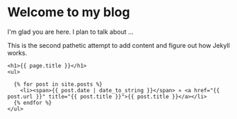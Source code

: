 # Welcome to my blog

I'm glad you are here. I plan to talk about ...

This is the second pathetic attempt to add content and figure out how Jekyll
works.

	<h1>{{ page.title }}</h1>
	<ul>

	  {% for post in site.posts %}
	    <li><span>{{ post.date | date_to_string }}</span> » <a href="{{ post.url }}" title="{{ post.title }}">{{ post.title }}</a></li>
	  {% endfor %}
	</ul>

